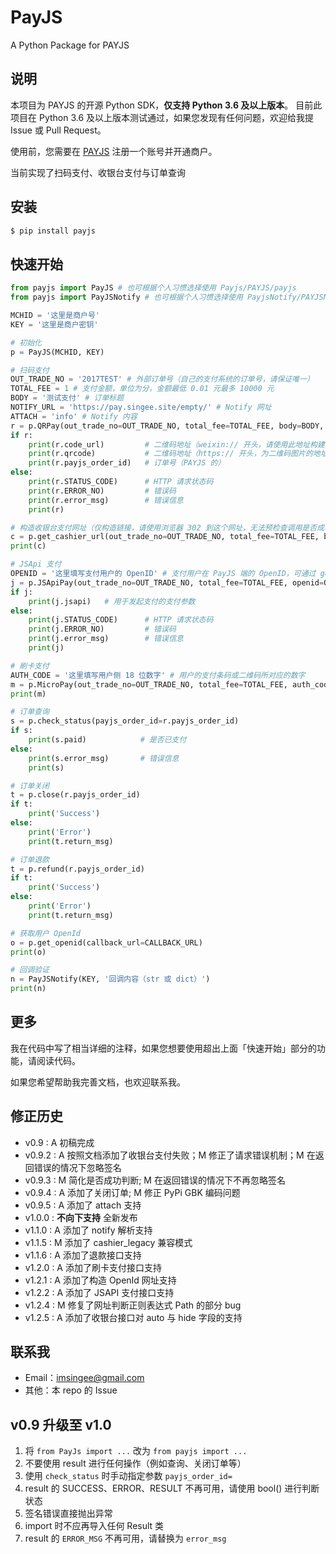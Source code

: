 # PayJS
A Python Package for PAYJS

## 说明

本项目为 PAYJS 的开源 Python SDK，**仅支持 Python 3.6 及以上版本**。
目前此项目在 Python 3.6 及以上版本测试通过，如果您发现有任何问题，欢迎给我提 Issue 或 Pull Request。

使用前，您需要在 [PAYJS](https://payjs.cn/ref/WDQGQD) 注册一个账号并开通商户。

当前实现了扫码支付、收银台支付与订单查询

## 安装

```bash
$ pip install payjs
```

## 快速开始

```python
from payjs import PayJS # 也可根据个人习惯选择使用 Payjs/PAYJS/payjs
from payjs import PayJSNotify # 也可根据个人习惯选择使用 PayjsNotify/PAYJSNotify

MCHID = '这里是商户号'
KEY = '这里是商户密钥'

# 初始化
p = PayJS(MCHID, KEY)

# 扫码支付
OUT_TRADE_NO = '2017TEST' # 外部订单号（自己的支付系统的订单号，请保证唯一）
TOTAL_FEE = 1 # 支付金额，单位为分，金额最低 0.01 元最多 10000 元
BODY = '测试支付' # 订单标题
NOTIFY_URL = 'https://pay.singee.site/empty/' # Notify 网址
ATTACH = 'info' # Notify 内容
r = p.QRPay(out_trade_no=OUT_TRADE_NO, total_fee=TOTAL_FEE, body=BODY, notify_url=NOTIFY_URL, attach=ATTACH)
if r:
    print(r.code_url)         # 二维码地址（weixin:// 开头，请使用此地址构建二维码）
    print(r.qrcode)           # 二维码地址（https:// 开头，为二维码图片的地址）
    print(r.payjs_order_id)   # 订单号（PAYJS 的）
else:
    print(r.STATUS_CODE)      # HTTP 请求状态码
    print(r.ERROR_NO)         # 错误码
    print(r.error_msg)        # 错误信息
    print(r)

# 构造收银台支付网址（仅构造链接，请使用浏览器 302 到这个网址，无法预检查调用是否成功）
c = p.get_cashier_url(out_trade_no=OUT_TRADE_NO, total_fee=TOTAL_FEE, body=BODY, callback_url=CALLBACK_URL, notify_url=NOTIFY_URL, attach=ATTACH)
print(c)

# JSApi 支付
OPENID = '这里填写支付用户的 OpenID' # 支付用户在 PayJS 端的 OpenID，可通过 get_openid 获取
j = p.JSApiPay(out_trade_no=OUT_TRADE_NO, total_fee=TOTAL_FEE, openid=OPENID, body=BODY, notify_url=NOTIFY_URL, attach=ATTACH)
if j:
    print(j.jsapi)   # 用于发起支付的支付参数
else:
    print(j.STATUS_CODE)      # HTTP 请求状态码
    print(j.ERROR_NO)         # 错误码
    print(j.error_msg)        # 错误信息
    print(j)

# 刷卡支付
AUTH_CODE = '这里填写用户侧 18 位数字' # 用户的支付条码或二维码所对应的数字
m = p.MicroPay(out_trade_no=OUT_TRADE_NO, total_fee=TOTAL_FEE, auth_code=AUTH_CODE, body=BODY)
print(m)

# 订单查询
s = p.check_status(payjs_order_id=r.payjs_order_id)
if s:
    print(s.paid)            # 是否已支付
else:
    print(s.error_msg)       # 错误信息
    print(s)

# 订单关闭
t = p.close(r.payjs_order_id)
if t:
    print('Success')
else:
    print('Error')
    print(t.return_msg)

# 订单退款
t = p.refund(r.payjs_order_id)
if t:
    print('Success')
else:
    print('Error')
    print(t.return_msg)

# 获取用户 OpenId
o = p.get_openid(callback_url=CALLBACK_URL)
print(o)

# 回调验证
n = PayJSNotify(KEY, '回调内容（str 或 dict）')
print(n)
```

## 更多

我在代码中写了相当详细的注释，如果您想要使用超出上面「快速开始」部分的功能，请阅读代码。

如果您希望帮助我完善文档，也欢迎联系我。

## 修正历史

+ v0.9   : A 初稿完成
+ v0.9.2 : A 按照文档添加了收银台支付失败；M 修正了请求错误机制；M 在返回错误的情况下忽略签名
+ v0.9.3 : M 简化是否成功判断; M 在返回错误的情况下不再忽略签名 
+ v0.9.4 : A 添加了关闭订单; M 修正 PyPi GBK 编码问题
+ v0.9.5 : A 添加了 attach 支持
+ v1.0.0 : **不向下支持** 全新发布
+ v1.1.0 : A 添加了 notify 解析支持
+ v1.1.5 : M 添加了 cashier_legacy 兼容模式
+ v1.1.6 : A 添加了退款接口支持
+ v1.2.0 : A 添加了刷卡支付接口支持
+ v1.2.1 : A 添加了构造 OpenId 网址支持
+ v1.2.2 : A 添加了 JSAPI 支付接口支持
+ v1.2.4 : M 修复了网址判断正则表达式 Path 的部分 bug
+ v1.2.5 : A 添加了收银台接口对 auto 与 hide 字段的支持

## 联系我

+ Email：imsingee@gmail.com
+ 其他：本 repo 的 Issue

## v0.9 升级至 v1.0

1. 将 `from PayJs import ...` 改为 `from payjs import ...`
2. 不要使用 result 进行任何操作（例如查询、关闭订单等）
3. 使用 `check_status` 时手动指定参数 `payjs_order_id=`
4. result 的 SUCCESS、ERROR、RESULT 不再可用，请使用 bool() 进行判断状态
5. 签名错误直接抛出异常
6. import 时不应再导入任何 Result 类
7. result 的 `ERROR_MSG` 不再可用，请替换为 `error_msg`
